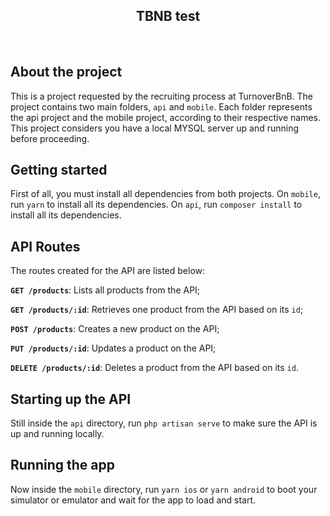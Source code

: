 <h2 align="center">
  TBNB test
</h2>

<br/>

## About the project

This is a project requested by the recruiting process at TurnoverBnB. The project contains two main folders, `api` and `mobile`. Each folder represents the api project and the mobile project, according to their respective names. This project considers you have a local MYSQL server up and running before proceeding.

## Getting started

First of all, you must install all dependencies from both projects.
On `mobile`, run `yarn` to install all its dependencies.
On `api`, run `composer install` to install all its dependencies.

## API Routes

The routes created for the API are listed below:

**`GET /products`**: Lists all products from the API;

**`GET /products/:id`**: Retrieves one product from the API based on its `id`;

**`POST /products`**: Creates a new product on the API;

**`PUT /products/:id`**: Updates a product on the API;

**`DELETE /products/:id`**: Deletes a product from the API based on its `id`.

## Starting up the API

Still inside the `api` directory, run `php artisan serve` to make sure the API is up and running locally.

## Running the app

Now inside the `mobile` directory, run `yarn ios` or `yarn android` to boot your simulator or emulator and wait for the app to load and start.
